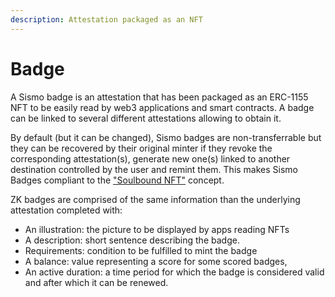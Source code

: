 ```yaml
---
description: Attestation packaged as an NFT
---
```


# Badge

A Sismo badge is an attestation that has been packaged as an ERC-1155 NFT to be easily read by web3 applications and smart contracts. A badge can be linked to several different attestations allowing to obtain it.

By default (but it can be changed), Sismo badges are non-transferrable but they can be recovered by their original minter if they revoke the corresponding attestation(s), generate new one(s) linked to another destination controlled by the user and remint them. This makes Sismo Badges compliant to the ["Soulbound NFT"](https://vitalik.ca/general/2022/01/26/soulbound.html) concept.

ZK badges are comprised of the same information than the underlying attestation completed with:

* An illustration: the picture to be displayed by apps reading NFTs
* A description: short sentence describing the badge.
* Requirements: condition to be fulfilled to mint the badge
* A balance: value representing a score for some scored badges,
* An active duration: a time period for which the badge is considered valid and after which it can be renewed.

